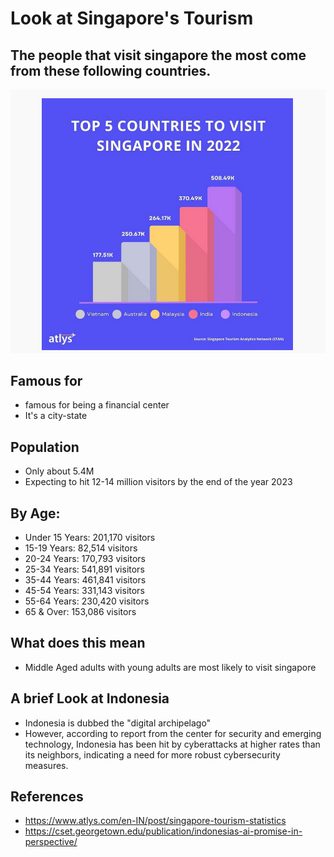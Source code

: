 # Look at Singapore's Tourism

## The people that visit singapore the most come from these following countries.

![picture](top5_countries.png)

## Famous for
- famous for being a financial center
- It's a city-state

## Population
- Only about 5.4M
- Expecting to hit 12-14 million visitors by the end of the year 2023

## By Age:

-   Under 15 Years: 201,170 visitors
-   15-19 Years: 82,514 visitors
-   20-24 Years: 170,793 visitors
-   25-34 Years: 541,891 visitors
-   35-44 Years: 461,841 visitors
-   45-54 Years: 331,143 visitors
-   55-64 Years: 230,420 visitors
-   65 & Over: 153,086 visitors


## What does this mean
- Middle Aged adults with young adults are most likely to visit singapore

## A brief Look at Indonesia
- Indonesia is dubbed the "digital archipelago"
- However, according to report from the center for security and emerging technology, Indonesia has been hit by cyberattacks at higher rates than its neighbors, indicating a need for more robust cybersecurity measures.
 




## References
- https://www.atlys.com/en-IN/post/singapore-tourism-statistics
- https://cset.georgetown.edu/publication/indonesias-ai-promise-in-perspective/
